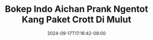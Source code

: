 --- 
title: "Bokep Indo Aichan Prank Ngentot Kang Paket Crott Di Mulut"
description: "download  video bokep Bokep Indo Aichan Prank Ngentot Kang Paket Crott Di Mulut yandek durasi panjang baru"
date: 2024-09-17T17:16:42-08:00
file_code: "yohb04f8nx7r"
draft: false
cover: "c7bbc4sgyrusxawf.jpg"
tags: ["Bokep", "Indo", "Aichan", "Prank", "Ngentot", "Kang", "Paket", "Crott", "Mulut", "bokep-indo", "bokep-viral", "bokep-ig"]
length: 937
fld_id: "1482834"
foldername: "Aichan"
categories: ["Aichan"]
views: 0
---